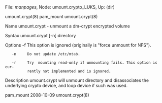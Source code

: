 File: *manpages*,  Node: umount.crypto_LUKS,  Up: (dir)

umount.crypt(8)                    pam_mount                   umount.crypt(8)



Name
       umount.crypt - unmount a dm-crypt encrypted volume

Syntax
       umount.crypt [-n] directory

Options
       -f     This option is ignored (originally is "force unmount for NFS").

       -n     Do not update /etc/mtab.

       -r     Try  mounting read-only if unmounting fails. This option is cur-
              rently not implemented and is ignored.

Description
       umount.crypt will unmount directory and  disassociates  the  underlying
       crypto device, and loop device if such was used.



pam_mount                         2008-10-09                   umount.crypt(8)
